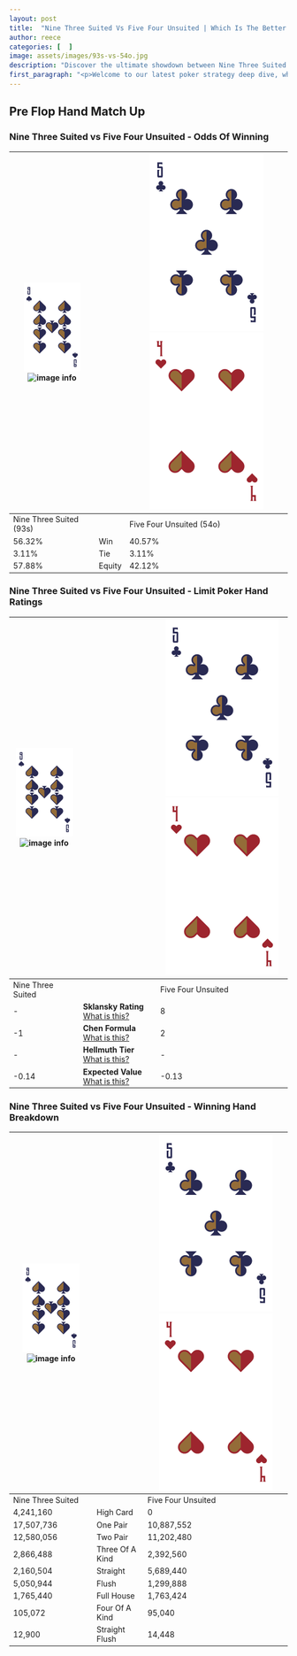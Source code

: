 ```yaml
---
layout: post
title:  "Nine Three Suited Vs Five Four Unsuited | Which Is The Better Hand In Poker? A Complete Guide"
author: reece
categories: [  ]
image: assets/images/93s-vs-54o.jpg
description: "Discover the ultimate showdown between Nine Three Suited and Five Four Unsuited in poker! Uncover the odds, strategies, and scenarios where one hand triumphs over the other. Get ready to up your poker game with this thrilling analysis."
first_paragraph: "<p>Welcome to our latest poker strategy deep dive, where we're pitting two distinct hands against each other in a high-stakes showdown: Nine Three Suited vs Five Four Unsuited.</p><p>In the dynamic world of poker, every decision counts, and knowing which hand holds the upper hand is key to your success at the table.</p><p>In this article, we'll dissect these two hands, explore the scenarios where one dominates the other, and equip you with the knowledge to make strategic choices that can tip the odds in your favor.</p><p>Get ready to unravel the intriguing dynamics of these poker hands and elevate your game to new heights.</p>"
---
```




[comment]: # (sp0)

## Pre Flop Hand Match Up

<div class="table hand-ratings" markdown="1"> 



### Nine Three Suited vs Five Four Unsuited - Odds Of Winning


    
| ![image info](assets/images/hand1/9.png) ![image info](assets/images/hand1/3s.png) |  | ![image info](assets/images/hand2/5.png) ![image info](assets/images/hand2/4o.png) |
| -------- | -------- | -------- |
| Nine Three Suited (93s) |  | Five Four Unsuited (54o) |
| 56.32% | Win | 40.57% |
| 3.11% | Tie | 3.11% |
| 57.88% | Equity | 42.12% |




[comment]: # (sp1)



### Nine Three Suited vs Five Four Unsuited - Limit Poker Hand Ratings


    
| ![image info](assets/images/hand1/9.png) ![image info](assets/images/hand1/3s.png) |  | ![image info](assets/images/hand2/5.png) ![image info](assets/images/hand2/4o.png) |
| -------- | -------- | -------- |
| Nine Three Suited |  | Five Four Unsuited |
| - | **Sklansky Rating** [What is this?](/sklansky-rating-explained) | 8 |
| -1 | **Chen Formula** [What is this?](/chen-formula-explained) | 2 |
| - | **Hellmuth Tier** [What is this?](/Hellmuth-tier-explained) | - |
| -0.14 | **Expected Value** [What is this?](/expected-value-explained) | -0.13 |




[comment]: # (sp2)



### Nine Three Suited vs Five Four Unsuited - Winning Hand Breakdown


    
| ![image info](assets/images/hand1/9.png) ![image info](assets/images/hand1/3s.png) |  | ![image info](assets/images/hand2/5.png) ![image info](assets/images/hand2/4o.png) |
| -------- | -------- | -------- |
| Nine Three Suited |  | Five Four Unsuited |
| 4,241,160 | High Card | 0 |
| 17,507,736 | One Pair | 10,887,552 |
| 12,580,056 | Two Pair | 11,202,480 |
| 2,866,488 | Three Of A Kind | 2,392,560 |
| 2,160,504 | Straight | 5,689,440 |
| 5,050,944 | Flush | 1,299,888 |
| 1,765,440 | Full House | 1,763,424 |
| 105,072 | Four Of A Kind | 95,040 |
| 12,900 | Straight Flush | 14,448 |




[comment]: # (sp3)



</div>

[comment]: # (sp4)



[comment]: # (sp5)

